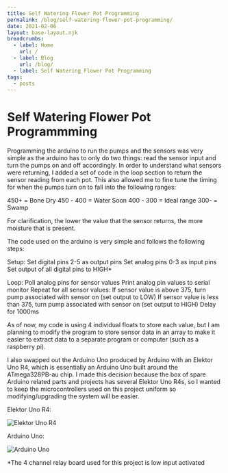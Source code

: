 ```yaml
---
title: Self Watering Flower Pot Programming
permalink: /blog/self-watering-flower-pot-programming/
date: 2021-02-06
layout: base-layout.njk
breadcrumbs:
  - label: Home
    url: /
  - label: Blog
    url: /blog/
  - label: Self Watering Flower Pot Programming
tags:
  - posts
---
```


# Self Watering Flower Pot Programmming

<!-- Excerpt Start -->
Programming the arduino to run the pumps and the sensors was very simple as the arduino has to only do two things: read the sensor input and turn the pumps on and off accordingly. In order to understand what sensors were returning, I added a set of code in the loop section to return the sensor reading from each pot. This also allowed me to fine tune the timing for when the pumps turn on to fall into the following ranges:
<!-- Excerpt End -->

450+ = Bone Dry
450 - 400 = Water Soon
400 - 300 = Ideal range
300- = Swamp

For clarification, the lower the value that the sensor returns, the more moisture that is present.

The code used on the arduino is very simple and follows the following steps:


Setup:
  Set digital pins 2-5 as output pins
  Set analog pins 0-3 as input pins
  Set output of all digital pins to HIGH*

Loop:
  Poll analog pins for sensor values
  Print analog pin values to serial monitor
  Repeat for all sensor values:
    If sensor value is above 375, turn pump associated with sensor on (set output to LOW)
    If sensor value is less than 375, turn pump associated with sensor on (set output to HIGH)
  Delay for 1000ms

As of now, my code is using 4 individual floats to store each value, but I am planning to modify the program to store sensor data in an array to make it easier to extract data to a separate program or computer (such as a raspberry pi).

I also swapped out the Arduino Uno produced by Arduino with an Elektor Uno R4, which is essentially an Arduino Uno built around the ATmega328PB-au chip. I made this decision because the box of spare Arduino related parts and projects has several Elektor Uno R4s, so I wanted to keep the microcontrollers used on this project uniform so modifying/upgrading the system will be easier.

Elektor Uno R4:

![Elektor Uno R4](/img/elektorlab-uno-r4.png)

Arduino Uno:

![Arduino Uno](/img/arduino-uno.jpg)

*The 4 channel relay board used for this project is low input activated
